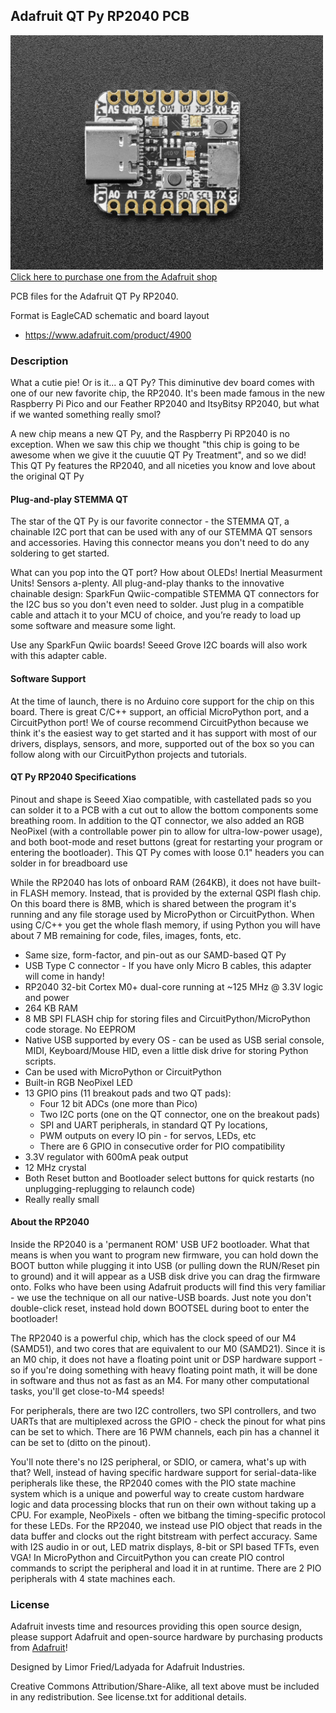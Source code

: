 ## Adafruit QT Py RP2040 PCB

<a href="http://www.adafruit.com/products/4900"><img src="assets/4900.jpg?raw=true" width="500px"><br/>
Click here to purchase one from the Adafruit shop</a>

PCB files for the Adafruit QT Py RP2040.

Format is EagleCAD schematic and board layout
* https://www.adafruit.com/product/4900

### Description

What a cutie pie! Or is it... a QT Py? This diminutive dev board comes with one of our new favorite chip, the RP2040. It's been made famous in the new Raspberry Pi Pico and our Feather RP2040 and ItsyBitsy RP2040, but what if we wanted something really smol?

A new chip means a new QT Py, and the Raspberry Pi RP2040 is no exception. When we saw this chip we thought "this chip is going to be awesome when we give it the cuuutie QT Py Treatment", and so we did! This QT Py features the RP2040, and all niceties you know and love about the original QT Py

#### Plug-and-play STEMMA QT

The star of the QT Py is our favorite connector - the STEMMA QT, a chainable I2C port that can be used with any of our STEMMA QT sensors and accessories. Having this connector means you don't need to do any soldering to get started.

What can you pop into the QT port? How about OLEDs! Inertial Measurment Units! Sensors a-plenty. All plug-and-play thanks to the innovative chainable design: SparkFun Qwiic-compatible STEMMA QT connectors for the I2C bus so you don't even need to solder. Just plug in a compatible cable and attach it to your MCU of choice, and you’re ready to load up some software and measure some light.

Use any SparkFun Qwiic boards! Seeed Grove I2C boards will also work with this adapter cable.

#### Software Support

At the time of launch, there is no Arduino core support for the chip on this board. There is great C/C++ support, an official MicroPython port, and a CircuitPython port! We of course recommend CircuitPython because we think it's the easiest way to get started and it has support with most of our drivers, displays, sensors, and more, supported out of the box so you can follow along with our CircuitPython projects and tutorials.

#### QT Py RP2040 Specifications

Pinout and shape is Seeed Xiao compatible, with castellated pads so you can solder it to a PCB with a cut out to allow the bottom components some breathing room. In addition to the QT connector, we also added an RGB NeoPixel (with a controllable power pin to allow for ultra-low-power usage), and both boot-mode and reset buttons (great for restarting your program or entering the bootloader). This QT Py comes with loose 0.1" headers you can solder in for breadboard use

While the RP2040 has lots of onboard RAM (264KB), it does not have built-in FLASH memory. Instead, that is provided by the external QSPI flash chip. On this board there is 8MB, which is shared between the program it's running and any file storage used by MicroPython or CircuitPython. When using C/C++ you get the whole flash memory, if using Python you will have about 7 MB remaining for code, files, images, fonts, etc.

* Same size, form-factor, and pin-out as our SAMD-based QT Py
* USB Type C connector - If you have only Micro B cables, this adapter will come in handy!
* RP2040 32-bit Cortex M0+ dual-core running at ~125 MHz @ 3.3V logic and power
* 264 KB RAM
* 8 MB SPI FLASH chip for storing files and CircuitPython/MicroPython code storage. No EEPROM
* Native USB supported by every OS - can be used as USB serial console, MIDI, Keyboard/Mouse HID, even a little disk drive for storing Python scripts.
* Can be used with MicroPython or CircuitPython
* Built-in RGB NeoPixel LED
* 13 GPIO pins (11 breakout pads and two QT pads):
  * Four 12 bit ADCs (one more than Pico)
  * Two I2C ports (one on the QT connector, one on the breakout pads)
  * SPI and UART peripherals, in standard QT Py locations,
  * PWM outputs on every IO pin - for servos, LEDs, etc
  * There are 6 GPIO in consecutive order for PIO compatibility
* 3.3V regulator with 600mA peak output
* 12 MHz crystal
* Both Reset button and Bootloader select buttons for quick restarts (no unplugging-replugging to relaunch code)
* Really really small

#### About the RP2040

Inside the RP2040 is a 'permanent ROM' USB UF2 bootloader. What that means is when you want to program new firmware, you can hold down the BOOT button while plugging it into USB (or pulling down the RUN/Reset pin to ground) and it will appear as a USB disk drive you can drag the firmware onto. Folks who have been using Adafruit products will find this very familiar - we use the technique on all our native-USB boards. Just note you don't double-click reset, instead hold down BOOTSEL during boot to enter the bootloader!

The RP2040 is a powerful chip, which has the clock speed of our M4 (SAMD51), and two cores that are equivalent to our M0 (SAMD21). Since it is an M0 chip, it does not have a floating point unit or DSP hardware support - so if you're doing something with heavy floating point math, it will be done in software and thus not as fast as an M4. For many other computational tasks, you'll get close-to-M4 speeds!

For peripherals, there are two I2C controllers, two SPI controllers, and two UARTs that are multiplexed across the GPIO - check the pinout for what pins can be set to which. There are 16 PWM channels, each pin has a channel it can be set to (ditto on the pinout).

You'll note there's no I2S peripheral, or SDIO, or camera, what's up with that? Well, instead of having specific hardware support for serial-data-like peripherals like these, the RP2040 comes with the PIO state machine system which is a unique and powerful way to create custom hardware logic and data processing blocks that run on their own without taking up a CPU. For example, NeoPixels - often we bitbang the timing-specific protocol for these LEDs. For the RP2040, we instead use PIO object that reads in the data buffer and clocks out the right bitstream with perfect accuracy. Same with I2S audio in or out, LED matrix displays, 8-bit or SPI based TFTs, even VGA! In MicroPython and CircuitPython you can create PIO control commands to script the peripheral and load it in at runtime. There are 2 PIO peripherals with 4 state machines each.

### License

Adafruit invests time and resources providing this open source design, please support Adafruit and open-source hardware by purchasing products from [Adafruit](https://www.adafruit.com)!

Designed by Limor Fried/Ladyada for Adafruit Industries.

Creative Commons Attribution/Share-Alike, all text above must be included in any redistribution.
See license.txt for additional details.
